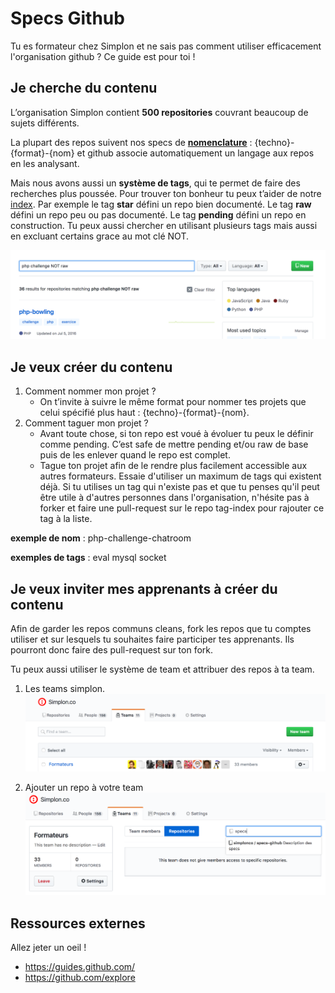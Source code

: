 # Specs Github

Tu es formateur chez Simplon et ne sais pas comment utiliser efficacement l'organisation github ?
Ce guide est pour toi !

## Je cherche du contenu

L’organisation Simplon contient **500 repositories** couvrant beaucoup de sujets différents.

La plupart des repos suivent nos specs de **[nomenclature](https://github.com/simplonco/training/blob/master/CONTRIBUTING.md)** : {techno}-{format}-{nom} et github associe automatiquement un langage aux repos en les analysant.

Mais nous avons aussi un **système de tags**, qui te permet de faire des recherches plus poussée. Pour trouver ton bonheur tu peux t’aider de notre [index](https://github.com/simplonco/tag-index). Par exemple le tag **star** défini un repo bien documenté. Le tag **raw** défini un repo peu ou pas documenté. Le tag **pending** défini un repo en construction. Tu peux aussi chercher en utilisant plusieurs tags mais aussi en excluant certains grace au mot clé NOT.

![recherche](find.png)

## Je veux créer du contenu

1. Comment nommer mon projet ?
  	+ On t’invite à suivre le même format pour nommer tes projets que celui spécifié plus haut : {techno}-{format}-{nom}.
2. Comment taguer mon projet ?
	+ Avant toute chose, si ton repo est voué à évoluer tu peux le définir comme pending. C’est safe de mettre pending et/ou raw de base puis de les enlever quand le repo est complet.
	+ Tague ton projet afin de le rendre plus facilement accessible aux autres formateurs. Essaie d'utiliser un maximum de tags qui existent déjà. Si tu utilises un tag qui n'existe pas et que tu penses qu'il peut être utile à d'autres personnes dans l'organisation, n'hésite pas à forker et faire une pull-request sur le repo tag-index pour rajouter ce tag à la liste.
  
**exemple de nom** : php-challenge-chatroom

**exemples de tags** :  eval mysql socket

## Je veux inviter mes apprenants à créer du contenu

Afin de garder les repos communs cleans, fork les repos que tu comptes utiliser et sur lesquels tu souhaites faire participer tes apprenants. Ils pourront donc faire des pull-request sur ton fork.

Tu peux aussi utiliser le système de team et attribuer des repos à ta team.

1. Les teams simplon.
![team](team.png)

2. Ajouter un repo à votre team
![add-repo](add-repo.png)

## Ressources externes

Allez jeter un oeil !

+ https://guides.github.com/
+ https://github.com/explore
